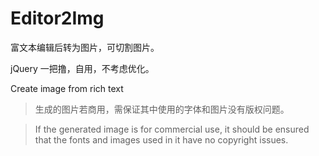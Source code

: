 # Editor2Img

富文本编辑后转为图片，可切割图片。

jQuery 一把撸，自用，不考虑优化。

Create image from rich text

> 生成的图片若商用，需保证其中使用的字体和图片没有版权问题。

> If the generated image is for commercial use, it should be ensured that the fonts and images used in it have no copyright issues.